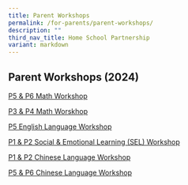 ```yaml
---
title: Parent Workshops
permalink: /for-parents/parent-workshops/
description: ""
third_nav_title: Home School Partnership
variant: markdown
---
```

## Parent Workshops (2024)

[P5 & P6 Math Workshop](/files/For%20Parents%20(2024)/Parents_workshop_PDF_file_to_upload_School_website.pdf)

[P3 & P4 Math Worskhop](/files/For%20Parents%20(2024)/Middle_Primary_Math_Parents_Workshop_2024.pdf)

[P5 English Language Workshop](/files/For%20Parents%20(2024)/EL_P5_Parent_Workshop_2024.pdf)

[P1 & P2 Social & Emotional Learning (SEL) Workshop](/files/For%20Parents%20(2024)/Recgonise_Relate_Regulate_Emotions_Parent_Workshop_Sharing_19July2024__School_Website_.pdf)

[P1 & P2 Chinese Language Workshop](/files/For%20Parents%20(2024)/The_Learning_of_Chinese_Characters.pdf)

[P5 & P6 Chinese Language Workshop](/files/For%20Parents%20(2024)/Upper_Primary_Chinese_Language_Oral.pdf)